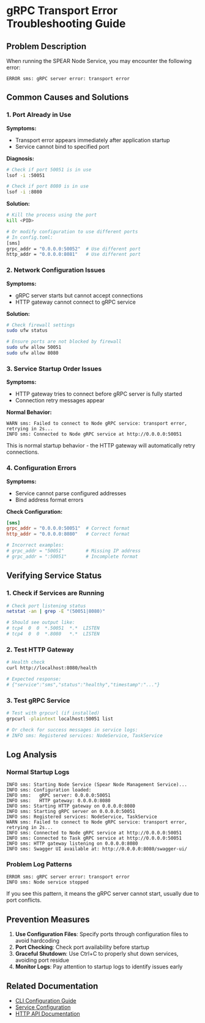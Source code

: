 # gRPC Transport Error Troubleshooting Guide

## Problem Description

When running the SPEAR Node Service, you may encounter the following error:

```
ERROR sms: gRPC server error: transport error
```

## Common Causes and Solutions

### 1. Port Already in Use

**Symptoms:**
- Transport error appears immediately after application startup
- Service cannot bind to specified port

**Diagnosis:**
```bash
# Check if port 50051 is in use
lsof -i :50051

# Check if port 8080 is in use  
lsof -i :8080
```

**Solution:**
```bash
# Kill the process using the port
kill <PID>

# Or modify configuration to use different ports
# In config.toml:
[sms]
grpc_addr = "0.0.0.0:50052"  # Use different port
http_addr = "0.0.0.0:8081"   # Use different port
```

### 2. Network Configuration Issues

**Symptoms:**
- gRPC server starts but cannot accept connections
- HTTP gateway cannot connect to gRPC service

**Solution:**
```bash
# Check firewall settings
sudo ufw status

# Ensure ports are not blocked by firewall
sudo ufw allow 50051
sudo ufw allow 8080
```

### 3. Service Startup Order Issues

**Symptoms:**
- HTTP gateway tries to connect before gRPC server is fully started
- Connection retry messages appear

**Normal Behavior:**
```
WARN sms: Failed to connect to Node gRPC service: transport error, retrying in 2s...
INFO sms: Connected to Node gRPC service at http://0.0.0.0:50051
```

This is normal startup behavior - the HTTP gateway will automatically retry connections.

### 4. Configuration Errors

**Symptoms:**
- Service cannot parse configured addresses
- Bind address format errors

**Check Configuration:**
```toml
[sms]
grpc_addr = "0.0.0.0:50051"  # Correct format
http_addr = "0.0.0.0:8080"   # Correct format

# Incorrect examples:
# grpc_addr = "50051"        # Missing IP address
# grpc_addr = ":50051"       # Incomplete format
```

## Verifying Service Status

### 1. Check if Services are Running

```bash
# Check port listening status
netstat -an | grep -E "(50051|8080)"

# Should see output like:
# tcp4  0  0  *.50051  *.*  LISTEN
# tcp4  0  0  *.8080   *.*  LISTEN
```

### 2. Test HTTP Gateway

```bash
# Health check
curl http://localhost:8080/health

# Expected response:
# {"service":"sms","status":"healthy","timestamp":"..."}
```

### 3. Test gRPC Service

```bash
# Test with grpcurl (if installed)
grpcurl -plaintext localhost:50051 list

# Or check for success messages in service logs:
# INFO sms: Registered services: NodeService, TaskService
```

## Log Analysis

### Normal Startup Logs

```
INFO sms: Starting Node Service (Spear Node Management Service)...
INFO sms: Configuration loaded:
INFO sms:   gRPC server: 0.0.0.0:50051
INFO sms:   HTTP gateway: 0.0.0.0:8080
INFO sms: Starting HTTP gateway on 0.0.0.0:8080
INFO sms: Starting gRPC server on 0.0.0.0:50051
INFO sms: Registered services: NodeService, TaskService
WARN sms: Failed to connect to Node gRPC service: transport error, retrying in 2s...
INFO sms: Connected to Node gRPC service at http://0.0.0.0:50051
INFO sms: Connected to Task gRPC service at http://0.0.0.0:50051
INFO sms: HTTP gateway listening on 0.0.0.0:8080
INFO sms: Swagger UI available at: http://0.0.0.0:8080/swagger-ui/
```

### Problem Log Patterns

```
ERROR sms: gRPC server error: transport error
INFO sms: Node service stopped
```

If you see this pattern, it means the gRPC server cannot start, usually due to port conflicts.

## Prevention Measures

1. **Use Configuration Files**: Specify ports through configuration files to avoid hardcoding
2. **Port Checking**: Check port availability before startup
3. **Graceful Shutdown**: Use Ctrl+C to properly shut down services, avoiding port residue
4. **Monitor Logs**: Pay attention to startup logs to identify issues early

## Related Documentation

- [CLI Configuration Guide](cli-configuration-en.md)
- [Service Configuration](../config.toml)
- [HTTP API Documentation](http-api-en.md)